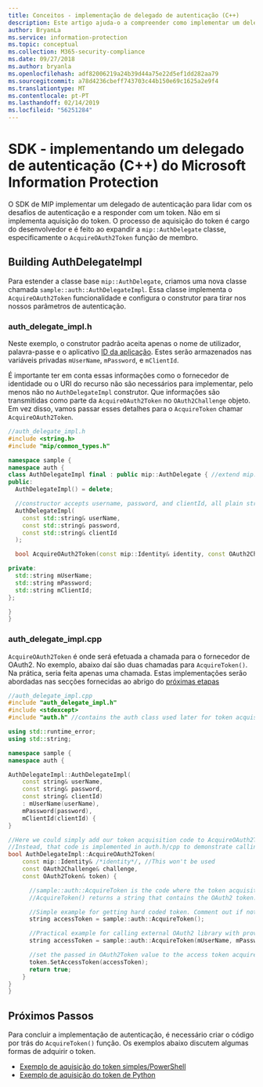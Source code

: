 ```yaml
---
title: Conceitos - implementação de delegado de autenticação (C++)
description: Este artigo ajuda-o a compreender como implementar um delegado de autenticação em C++.
author: BryanLa
ms.service: information-protection
ms.topic: conceptual
ms.collection: M365-security-compliance
ms.date: 09/27/2018
ms.author: bryanla
ms.openlocfilehash: adf82006219a24b39d44a75e22d5ef1dd282aa79
ms.sourcegitcommit: a78d4236cbeff743703c44b150e69c1625a2e9f4
ms.translationtype: MT
ms.contentlocale: pt-PT
ms.lasthandoff: 02/14/2019
ms.locfileid: "56251284"
---
```

# <a name="microsoft-information-protection-sdk---implementing-an-authentication-delegate-c"></a>SDK - implementando um delegado de autenticação (C++) do Microsoft Information Protection

O SDK de MIP implementar um delegado de autenticação para lidar com os desafios de autenticação e a responder com um token. Não em si implementa aquisição do token. O processo de aquisição do token é cargo do desenvolvedor e é feito ao expandir a `mip::AuthDelegate` classe, especificamente o `AcquireOAuth2Token` função de membro.

## <a name="building-authdelegateimpl"></a>Building AuthDelegateImpl

Para estender a classe base `mip::AuthDelegate`, criamos uma nova classe chamada `sample::auth::AuthDelegateImpl`. Essa classe implementa o `AcquireOAuth2Token` funcionalidade e configura o construtor para tirar nos nossos parâmetros de autenticação.

### <a name="authdelegateimplh"></a>auth_delegate_impl.h

Neste exemplo, o construtor padrão aceita apenas o nome de utilizador, palavra-passe e o aplicativo [ID da aplicação](/azure/active-directory/develop/developer-glossary#application-id-client-id). Estes serão armazenados nas variáveis privadas `mUserName`, `mPassword`, e `mClientId`.

É importante ter em conta essas informações como o fornecedor de identidade ou o URI do recurso não são necessários para implementar, pelo menos não no `AuthDelegateImpl` construtor. Que informações são transmitidas como parte da `AcquireOAuth2Token` no `OAuth2Challenge` objeto. Em vez disso, vamos passar esses detalhes para o `AcquireToken` chamar `AcquireOAuth2Token`.

```cpp
//auth_delegate_impl.h
#include <string.h>
#include "mip/common_types.h"

namespace sample {
namespace auth {
class AuthDelegateImpl final : public mip::AuthDelegate { //extend mip::AuthDelegate base class
public:
  AuthDelegateImpl() = delete;

  //constructor accepts username, password, and clientId, all plain strings.
  AuthDelegateImpl(
    const std::string& userName,
    const std::string& password,
    const std::string& clientId
  );

  bool AcquireOAuth2Token(const mip::Identity& identity, const OAuth2Challenge& challenge, OAuth2Token& token) override;

private:
  std::string mUserName;
  std::string mPassword;
  std::string mClientId;
};

}
}
```

### <a name="authdelegateimplcpp"></a>auth_delegate_impl.cpp

`AcquireOAuth2Token` é onde será efetuada a chamada para o fornecedor de OAuth2. No exemplo, abaixo daí são duas chamadas para `AcquireToken()`. Na prática, seria feita apenas uma chamada. Estas implementações serão abordadas nas secções fornecidas ao abrigo do [próximas etapas](#next-steps)

```cpp
//auth_delegate_impl.cpp
#include "auth_delegate_impl.h"
#include <stdexcept>
#include "auth.h" //contains the auth class used later for token acquisition

using std::runtime_error;
using std::string;

namespace sample {
namespace auth {

AuthDelegateImpl::AuthDelegateImpl(
    const string& userName,
    const string& password,
    const string& clientId)
    : mUserName(userName),
    mPassword(password),
    mClientId(clientId) {
}

//Here we could simply add our token acquisition code to AcquireOAuth2Token
//Instead, that code is implemented in auth.h/cpp to demonstrate calling an external library
bool AuthDelegateImpl::AcquireOAuth2Token(
    const mip::Identity& /*identity*/, //This won't be used
    const OAuth2Challenge& challenge,
    const OAuth2Token& token) {

      //sample::auth::AcquireToken is the code where the token acquisition routine is implemented.
      //AcquireToken() returns a string that contains the OAuth2 token.

      //Simple example for getting hard coded token. Comment out if not used.
      string accessToken = sample::auth::AcquireToken();

      //Practical example for calling external OAuth2 library with provided authentication details.
      string accessToken = sample::auth::AcquireToken(mUserName, mPassword, mClientId, challenge.GetAuthority(), challenge.GetResource());  

      //set the passed in OAuth2Token value to the access token acquired by our provider
      token.SetAccessToken(accessToken);
      return true;
    }
}
}
```

## <a name="next-steps"></a>Próximos Passos

Para concluir a implementação de autenticação, é necessário criar o código por trás do `AcquireToken()` função. Os exemplos abaixo discutem algumas formas de adquirir o token.

- [Exemplo de aquisição do token simples/PowerShell](concept-authentication-acquire-token-ps.md)
- [Exemplo de aquisição do token de Python](concept-authentication-acquire-token-py.md)
